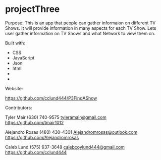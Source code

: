 # projectThree

Purpose:
This is an app that people can gather informaion on different TV Shows. It will provide information in many aspects for each TV Show. Lets user gather information on TV Shows and what Network to view them on.

Built with:
* CSS
* JavaScript
* Json
* html
*
* 

Website:

https://github.com/cclund444/P3FindAShow

Contributors:

Tyler Mair
(630) 740-9575
tyleramair@gmail.com
https://github.com/tmair1012

Alejandro Rosas
(480) 430-4301
Alejandromrosas@outlook.com
https://github.com/Alejandromrosas

Caleb Lund
(575) 937-3648
calebcoylund444@gmail.com
https://github.com/cclund444

